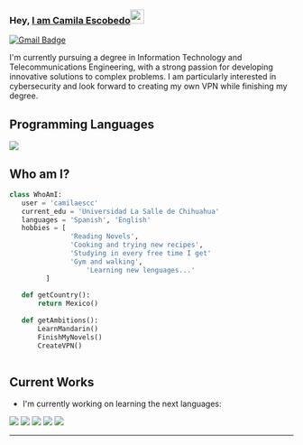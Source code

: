 ### Hey, [I am Camila Escobedo](https://www.youtube.com/channel/UCietjxpksncMdOUkycv5nqA)<img src="https://media.giphy.com/media/hvRJCLFzcasrR4ia7z/giphy.gif" width="25px">

[![Gmail Badge](https://img.shields.io/badge/-milaescs@gmail.com-c14438?style=flat-square&logo=Gmail&logoColor=white&link=mailto:asterp04@gmail.com)](mailto:asterp04@gmail.com) 

I'm currently pursuing a degree in Information Technology and Telecommunications Engineering, with a strong passion for developing innovative solutions to complex problems. I am particularly interested in cybersecurity and look forward to creating my own VPN while finishing my degree.

## Programming Languages
 <img src = 'https://img.shields.io/badge/python-3670A0?style=for-the-badge&logo=python&logoColor=ffdd54'/>
 
 ## Who am I?
 ```python
 class WhoAmI:
 	user = 'camilaescc'
	current_edu = 'Universidad La Salle de Chihuahua'
	languages = 'Spanish', 'English'
	hobbies = [
				'Reading Novels',
				'Cooking and trying new recipes',
				'Studying in every free time I get'
				'Gym and walking',
        			'Learning new lenguages...'
	  	  ]
	
	def getCountry():
		return Mexico()
	
	def getAmbitions():
		LearnMandarin()
		FinishMyNovels()
 		CreateVPN()
	
 ```
 
## Current Works
 * I'm currently working on learning the next languages:
 <img src = 'https://img.shields.io/badge/c-%2300599C.svg?style=for-the-badge&logo=c&logoColor=white'/>
 <img src = 'https://img.shields.io/badge/c++-%2300599C.svg?style=for-the-badge&logo=c%2B%2B&logoColor=white'/>
 <img src = 'https://img.shields.io/badge/java-%23ED8B00.svg?style=for-the-badge&logo=openjdk&logoColor=white'/>
 <img src = 'https://img.shields.io/badge/javascript-%23323330.svg?style=for-the-badge&logo=javascript&logoColor=%23F7DF1E'/>
 <img src = 'https://img.shields.io/badge/kotlin-%237F52FF.svg?style=for-the-badge&logo=kotlin&logoColor=white'/>
 
 -------
